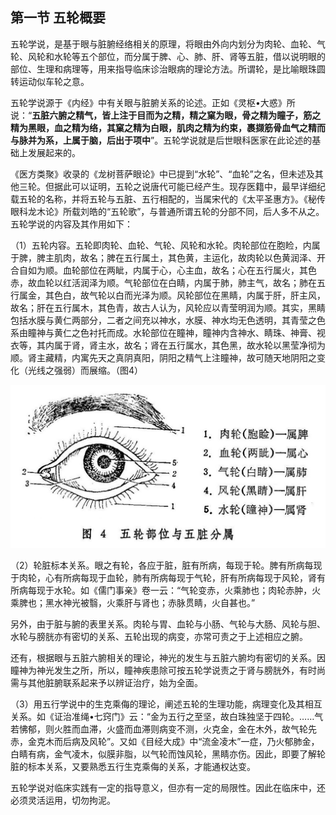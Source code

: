 ## 第一节 五轮概要

五轮学说，是基于眼与脏腑经络相关的原理，将眼由外向内划分为肉轮、血轮、气轮、风轮和水轮等五个部位，而分属于脾、心、肺、肝、肾等五脏，借以说明眼的部位、生理和病理等，用来指导临床诊治眼病的理论方法。所谓轮，是比喻眼珠圆转运动似车轮之意。

五轮学说源于《内经》中有关眼与脏腑关系的论述。正如《灵枢•大惑》所说：“**五脏六腑之精气，皆上注于目而为之精，精之窠为眼，骨之精为瞳子，筋之精为黑眼，血之精为络，其窠之精为白眼，肌肉之精为约束，裹撷筋骨血气之精而与脉并为系，上属于脑，后出于项中**”。五轮学说就是后世眼科医家在此论述的基础上发展起来的。

《医方类聚》收录的《龙树菩萨眼论》中已提到“水轮”、“血轮”之名，但未述及其他三轮。但据此可以证明，五轮之说唐代可能已经产生。现存医籍中，最早详细纪载五轮的名称，并将五轮与五脏、五行相配的，当属宋代的《太平圣惠方》。《秘传眼科龙木论》所载刘皓的“五轮歌”，与普通所谓五轮的分部不同，后人多不从之。五轮学说的内容及其作用如下：

（1）五轮内容。五轮即肉轮、血轮、气轮、风轮和水轮。肉轮部位在胞睑，内属于脾，脾主肌肉，故名；脾在五行属土，其色黄，主运化，故肉轮以色黄润泽、开合自如为顺。血轮部位在两眦，内属于心，心主血，故名；心在五行属火，其色赤，故血轮以红活润泽为顺。气轮部位在白睛，内属于肺，肺主气，故名；肺在五行属金，其色白，故气轮以白而光泽为顺。风轮部位在黑睛，内属于肝，肝主风，故名；肝在五行属木，其色青，故古人认为，风轮应以青莹明润为顺。其实，黑睛包括水膜与黄仁两部分，二者之间充以神水，水膜、神水均无色透明，其青莹之色系由瞳神与黄仁之色衬托而成。水轮部位在瞳神，瞳神内含神水、睛珠、神膏、视衣等，其内属于肾，肾主水，故名；肾在五行属水，其色黑，故水轮以黑莹净彻为顺。肾主藏精，内寓先天之真阴真阳，阴阳之精气上注瞳神，故可随天地阴阳之变化（光线之强弱）而展缩。（图4）

<img src="img\4.jpg" style="zoom:50%;" />

（2）轮脏标本关系。眼之有轮，各应于脏，脏有所病，每现于轮。脾有所病每现于肉轮，心有所病每现于血轮，肺有所病每现于气轮，肝有所病每现于风轮，肾有所病每现于水轮。如《儒门事亲》卷一云：“气轮变赤，火乘肺也；肉轮赤肿，火乘脾也；黑水神光被翳，火乘肝与肾也；赤脉贯睛，火自甚也。”

另外，由于脏与腑的表里关系。肉轮与胃、血轮与小肠、气轮与大肠、风轮与胆、水轮与膀胱亦有密切的关系、五轮出现的病变，亦常可责之于上述相应之腑。

还有，根据眼与五脏六腑相关的理论，神光的发生与五脏六腑均有密切的关系。因瞳神为神光发生之所，所以，瞳神疾患除可按五轮学说责之于肾与膀胱外，有时尚需与其他脏腑联系起来予以辨证治疗，始为全面。

（3）用五行学说中的生克乘侮的理论，阐述五轮的生理功能，病理变化及其相互关系。如《证治准绳•七窍门》云：“金为五行之至坚，故白珠独坚于四轮。……气若怫郁，则火胜而血滞，火盛而血滞则病变不测，火克金，金在木外，故气轮先赤，金克木而后病及风轮”。又如《目经大成》中“流金凌木”一症，乃火郁肺金，白睛有病，金气凌木，似膜非脂，以气轮而蚀风轮，黑睛亦伤。因此，即要了解轮脏的标本关系，又要熟悉五行生克乘侮的关系，才能通权达变。

五轮学说对临床实践有一定的指导意义，但亦有一定的局限性。因此在临床中，还必须灵活运用，切勿拘泥。
